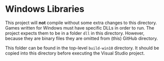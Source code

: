 # Windows Libraries

This project will **not** compile without some extra changes to this directory. Games written for Windows must have specific DLLs in order to run.  The project expects them to be in a folder `dll` in this directory.  However, because they are binary files they are omitted from (this) GitHub directory.

This folder can be found in the top-level `build-win10` directory.  It should be copied into this directory before executing the Visual Studio project.
